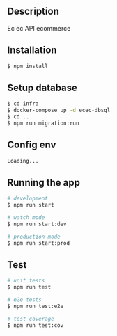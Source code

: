 ## Description

Ec ec API ecommerce

## Installation

```bash
$ npm install
```

## Setup database

```bash
$ cd infra
$ docker-compose up -d ecec-dbsql
$ cd ..
$ npm run migration:run
```

## Config env

```bash
Loading...
```

## Running the app

```bash
# development
$ npm run start

# watch mode
$ npm run start:dev

# production mode
$ npm run start:prod
```

## Test

```bash
# unit tests
$ npm run test

# e2e tests
$ npm run test:e2e

# test coverage
$ npm run test:cov
```

